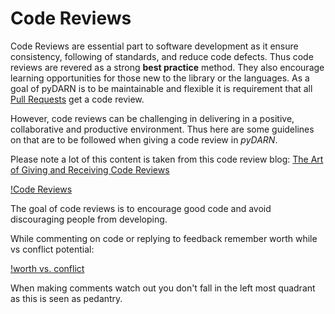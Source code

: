 <!---
Copyright (C) 2019 SuperDARN Canada, University of Saskatchewan 
Author: Marina Schmidt 
-->
# Code Reviews 

Code Reviews are essential part to software development as it ensure consistency, following of standards, and reduce code defects. Thus code reviews are revered as a strong **best practice** method. They also encourage learning opportunities for those new to the library or the languages. As a goal of pyDARN is to be maintainable and flexible it is requirement that all [Pull Requests](developer/pull_request.md) get a code review. 

However, code reviews can be challenging in delivering in a positive, collaborative and productive environment. Thus here are some guidelines on that are to be followed when giving a code review in *pyDARN*. 

Please note a lot of this content is taken from this code review blog: [The Art of Giving and Receiving Code Reviews](https://www.alexandra-hill.com/2018/06/25/the-art-of-giving-and-receiving-code-reviews/)

[!Code Reviews](imgs/code_quality_3.png)

The goal of code reviews is to encourage good code and avoid discouraging people from developing. 

While commenting on code or replying to feedback remember worth while vs conflict potential:

[!worth vs. conflict](img/graph1.jpg) 

When making comments watch out you don't fall in the left most quadrant as this is seen as pedantry.


